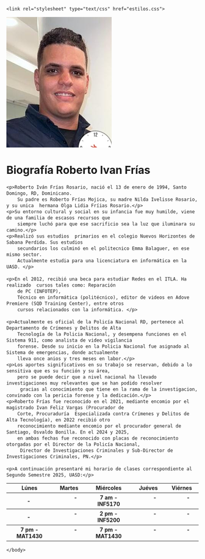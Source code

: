 
<!DOCTYPE  html>
<html>
<head>
    
    <link rel="stylesheet" type="text/css" href="estilos.css">
</head>
<body>
    <img src="images/foto 1.jpg">
    <h1> Biografía Roberto Ivan Frías </h1>

    <p>Roberto Iván Frías Rosario, nació el 13 de enero de 1994, Santo Domingo, RD, Dominicano. 
        Su padre es Roberto Frías Mojica, su madre Nilda Ivelisse Rosario, y su unica  hermana Olga Lidia Fríias Rosario.</p>
    <p>Su entorno cultural y social en su infancia fue muy humilde, viene de una familia de escasos recursos que 
        siempre luchó para que ese sacrificio sea la luz que iluminara su camino.</p>
    <p>Realizó sus estudios  primarios en el colegio Nuevos Horizontes de Sabana Perdida. Sus estudios 
        secundarios los culminó en el politecnico Emma Balaguer, en ese mismo sector. 
        Actualmente estudia para una licenciatura en informática en la UASD. </p>

    <p>En el 2012, recibió una beca para estudiar Redes en el ITLA. Ha realizado  cursos tales como: Reparación 
        de PC (INFOTEP),
        Técnico en informática (politécnico), editor de videos en Adove Premiere (SQD Training Center), entre otros 
        cursos relacionados con la informática. </p>

    <p>Actualmente es oficial de la Policía Nacional RD, pertenece al Departamento de Crímenes y Delitos de Alta 
        Tecnología de la Policia Nacional, y desempena funciones en el Sistema 911, como analista de video vigilancia 
        forense. Desde su inicio en la Policia Nacional fue asignado al Sistema de emergencias, donde actualmente 
        lleva once anios y tres meses en labor.</p>
    <p>Los aportes significativos en su trabajo se reservan, debido a lo sensitiva que es su función y su área, 
        pero se puede decir que a nivel nacional ha llevado investigaciones muy relevantes que se han podido resolver
         gracias al conocimiento que tiene en la rama de la investigacion, convinado con la pericia forense y la dedicación.</p>
    <p>Roberto Frías fue reconocido en el 2021, mediante encomio por el magistrado Ivan Feliz Vargas (Procurador de 
        Corte, Procuraduría  Especializada contra Crímenes y Delitos de Alta Tecnología), en 2022 recibió otro 
        reconocimiento mediante encomio por el procurador general de Santiago, Osvaldo Bonilla. En el 2024 y 2025, 
        en ambas fechas fue reconocido con placas de reconocimiento otorgadas por el Director de la Policía Nacional,
         Director de Investigaciones Criminales y Sub-Director de Investigaciones Criminales, PN.</p>

    <p>A continuación presentaré mi horario de clases correspondiente al Segundo Semestre 2025, UASD:</p>

<table>
	<tr>
		<th>Lúnes</th>
		<th>Martes</th>
		<th>Miércoles</th>
		<th>Juéves</th>
		<th>Viérnes</th>
	</tr>
	<tr>
		<th>         -          </th>
		<th>         -          </th>
		<th>7 am - INF5170 </th>
		<th>         -          </th>
		<th>         -          </th>
	</tr>
	<tr>
		<th>         -          </th>
		<th>         -          </th>
		<th>2 pm - INF5200</th>
		<th>         -          </th>
		<th>         -          </th>
	</tr>
	<tr>
		<th>7 pm - MAT1430</th>
		<th>         -          </th>
		<th>7 pm - MAT1430  </th>
		<th>         -          </th>
		<th>         -          </th>
	</tr>


</table>

    </body>
</html>
